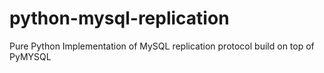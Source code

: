 python-mysql-replication
========================

Pure Python Implementation of MySQL replication protocol build on top of PyMYSQL
